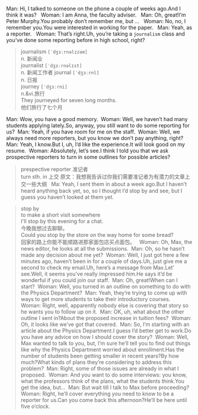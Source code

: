 Man: Hi, I talked to someone on the phone a couple of weeks ago.And I think it was?   
Woman: I am Anna, the faculty adviser.   
Man: Oh, great!I’m Peter Murphy.You probably don’t remember me, but …   
Woman: No, no, I remember you.You were interested in working for the paper.   
Man: Yeah, as a reporter.   
Woman: That’s right.Uh, you’re taking a `journalism` class and you’ve done some reporting before in high school, right?  

> journalism `[ˈdʒɜːrnəlɪzəm]`  
> n. 新闻业  
> journalist `[ˈdʒɜːrnəlɪst]`  
> n. 新闻工作者
> journal `[ˈdʒɜːrnl]`  
> n. 日报  
> journey `[ˈdʒɜːrni]`  
> n.&vi.旅行  
> They journeyed for seven long months.  
> 他们旅行了七个月  

Man: Wow, you have a good memory. 
Woman: Well, we haven’t had many students applying lately.So, anyway, you still want to do some reporting for us? 
Man: Yeah, if you have room for me on the staff. 
Woman: Well, we always need more reporters, but you know we don’t pay anything, right? 
Man: Yeah, I know.But I, uh, I’d like the experience.It will look good on my resume. 
Woman: Absolutely, let’s see.I think I told you that we ask prospective reporters to turn in some outlines for possible articles?  

> prespective reporter 准记者  
> turn sth. in  上交
> 原文：我想我告诉过你我们需要准记者为有潜力的文章上交一些大纲   
Ma: Yeah, I sent them in about a week ago.But I haven’t heard anything back yet, so, so I thought I’d stop by and see, but I guess you haven’t looked at them yet.  

> stop by  
> to make a short visit somewhere  
> I'll stop by this evening for a chat.  
> 今晚我想过去聊聊。  
> Could you stop by the store on the way home for some bread?  
> 回家的路上你能不能顺路进那家面包店买点面包。   
Woman: Oh, Max, the news editor, he looks at all the submissions. 
Man: Oh, so he hasn’t made any decision about me yet? 
Woman: Well, I just got here a few minutes ago, haven’t been in for a couple of days.Uh, just give me a second to check my email.Uh, here’s a message from Max.Let’ see.Well, it seems you’ve really impressed him.He says it’d be wonderful if you could join our staff. 
Man: Oh, great!When can I start? 
Woman: Well, you turned in an outline on something to do with the Physics Department? 
Man: Yeah, they’re trying to come up with ways to get more students to take their introductory courses. 
Woman: Right, well, apparently nobody else is covering that story so he wants you to follow up on it. 
Man: OK, uh, what about the other outline I sent in?About the proposed increase in tuition fees? 
Woman: Oh, it looks like we’ve got that covered. 
Man: So, I’m starting with an article about the Physics Department.I guess I’d better get to work.Do you have any advice on how I should cover the story? 
Woman: Well, Max wanted to talk to you, but, I’m sure he’ll tell you to find out things like why the Physics Department worried about enrollment.Has the number of students been getting smaller in recent years?By how much?What kinds of plans they’re considering to address this problem? 
Man: Right, some of those issues are already in what I proposed. 
Woman: And you want to do some interviews: you know, what the professors think of the plans, what the students think.You get the idea, but… 
Man: But wait till I talk to Max before proceeding? 
Woman: Right, he’ll cover everything you need to know to be a reporter for us.Can you come back this afternoon?He’ll be here until five o’clock. 
